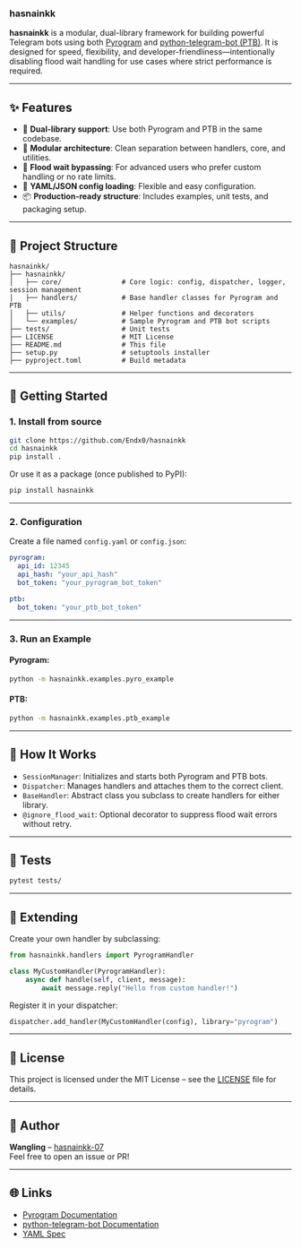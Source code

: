 ### hasnainkk

**hasnainkk** is a modular, dual-library framework for building powerful Telegram bots using both [Pyrogram](https://docs.pyrogram.org/) and [python-telegram-bot (PTB)](https://docs.python-telegram-bot.org/). It is designed for speed, flexibility, and developer-friendliness—intentionally disabling flood wait handling for use cases where strict performance is required.

---

## ✨ Features

- 🔁 **Dual-library support**: Use both Pyrogram and PTB in the same codebase.
- 🧱 **Modular architecture**: Clean separation between handlers, core, and utilities.
- 🧠 **Flood wait bypassing**: For advanced users who prefer custom handling or no rate limits.
- 📂 **YAML/JSON config loading**: Flexible and easy configuration.
- 📦 **Production-ready structure**: Includes examples, unit tests, and packaging setup.

---

## 📁 Project Structure

```
hasnainkk/
├── hasnainkk/
│   ├── core/               # Core logic: config, dispatcher, logger, session management
│   ├── handlers/           # Base handler classes for Pyrogram and PTB
│   ├── utils/              # Helper functions and decorators
│   └── examples/           # Sample Pyrogram and PTB bot scripts
├── tests/                  # Unit tests
├── LICENSE                 # MIT License
├── README.md               # This file
├── setup.py                # setuptools installer
├── pyproject.toml          # Build metadata
```

---

## 🚀 Getting Started

### 1. Install from source

```bash
git clone https://github.com/Endx0/hasnainkk
cd hasnainkk
pip install .
```

Or use it as a package (once published to PyPI):

```bash
pip install hasnainkk
```

---

### 2. Configuration

Create a file named `config.yaml` or `config.json`:

```yaml
pyrogram:
  api_id: 12345
  api_hash: "your_api_hash"
  bot_token: "your_pyrogram_bot_token"

ptb:
  bot_token: "your_ptb_bot_token"
```

---

### 3. Run an Example

#### Pyrogram:

```bash
python -m hasnainkk.examples.pyro_example
```

#### PTB:

```bash
python -m hasnainkk.examples.ptb_example
```

---

## 🧠 How It Works

- `SessionManager`: Initializes and starts both Pyrogram and PTB bots.
- `Dispatcher`: Manages handlers and attaches them to the correct client.
- `BaseHandler`: Abstract class you subclass to create handlers for either library.
- `@ignore_flood_wait`: Optional decorator to suppress flood wait errors without retry.

---

## 🧪 Tests

```bash
pytest tests/
```

---

## 🧩 Extending

Create your own handler by subclassing:

```python
from hasnainkk.handlers import PyrogramHandler

class MyCustomHandler(PyrogramHandler):
    async def handle(self, client, message):
        await message.reply("Hello from custom handler!")
```

Register it in your dispatcher:

```python
dispatcher.add_handler(MyCustomHandler(config), library="pyrogram")
```

---

## 📜 License

This project is licensed under the MIT License – see the [LICENSE](./LICENSE) file for details.

---

## 👤 Author

**Wangling** – [hasnainkk-07](https://github.com/hasnainkk-07)  
Feel free to open an issue or PR!

---

## 🌐 Links

- [Pyrogram Documentation](https://docs.pyrogram.org/)
- [python-telegram-bot Documentation](https://docs.python-telegram-bot.org/)
- [YAML Spec](https://yaml.org/)
